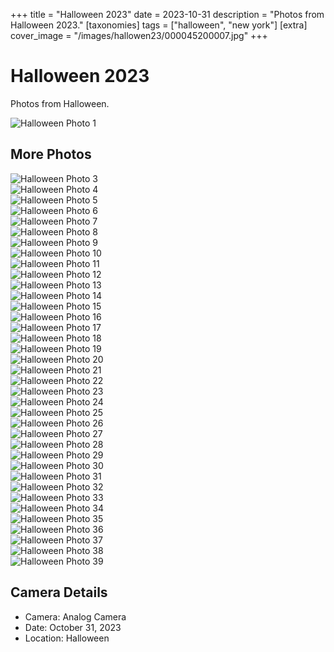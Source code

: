 +++
title = "Halloween 2023"
date = 2023-10-31
description = "Photos from Halloween 2023."
[taxonomies]
tags = ["halloween", "new york"]
[extra]
cover_image = "/images/hallowen23/000045200007.jpg"
+++

# Halloween 2023

Photos from Halloween.

![Halloween Photo 1](/images/hallowen23/000045200007.jpg)

## More Photos

![Halloween Photo 3](/images/hallowen23/000045200008.jpg)  
![Halloween Photo 4](/images/hallowen23/000045200011.jpg)  
![Halloween Photo 5](/images/hallowen23/000045200012.jpg)  
![Halloween Photo 6](/images/hallowen23/000045200013.jpg)  
![Halloween Photo 7](/images/hallowen23/000045200014.jpg)  
![Halloween Photo 8](/images/hallowen23/000045200016.jpg)  
![Halloween Photo 9](/images/hallowen23/000045200018.jpg)  
![Halloween Photo 10](/images/hallowen23/000045200019.jpg)  
![Halloween Photo 11](/images/hallowen23/000045200020.jpg)  
![Halloween Photo 12](/images/hallowen23/000045200021.jpg)  
![Halloween Photo 13](/images/hallowen23/000045200022.jpg)  
![Halloween Photo 14](/images/hallowen23/000045200024.jpg)  
![Halloween Photo 15](/images/hallowen23/000045200026.jpg)  
![Halloween Photo 16](/images/hallowen23/000045200027.jpg)  
![Halloween Photo 17](/images/hallowen23/000045200029.jpg)  
![Halloween Photo 18](/images/hallowen23/000045200031.jpg)  
![Halloween Photo 19](/images/hallowen23/000045200032.jpg)  
![Halloween Photo 20](/images/hallowen23/000045200033.jpg)  
![Halloween Photo 21](/images/hallowen23/000045200034.jpg)  
![Halloween Photo 22](/images/hallowen23/000045200035.jpg)  
![Halloween Photo 23](/images/hallowen23/000045200036.jpg)  
![Halloween Photo 24](/images/hallowen23/000045200037.jpg)  
![Halloween Photo 25](/images/hallowen23/000045200039.jpg)  
![Halloween Photo 26](/images/hallowen23/000045220002.jpg)  
![Halloween Photo 27](/images/hallowen23/000045220004.jpg)  
![Halloween Photo 28](/images/hallowen23/000045220005.jpg)  
![Halloween Photo 29](/images/hallowen23/000045220008.jpg)  
![Halloween Photo 30](/images/hallowen23/000045220016.jpg)  
![Halloween Photo 31](/images/hallowen23/000045220020.jpg)  
![Halloween Photo 32](/images/hallowen23/000045220021.jpg)  
![Halloween Photo 33](/images/hallowen23/000045220027.jpg)  
![Halloween Photo 34](/images/hallowen23/000045220028.jpg)  
![Halloween Photo 35](/images/hallowen23/000045220032.jpg)  
![Halloween Photo 36](/images/hallowen23/000045220034.jpg)  
![Halloween Photo 37](/images/hallowen23/000045220036.jpg)  
![Halloween Photo 38](/images/hallowen23/000045220037.jpg)  
![Halloween Photo 39](/images/hallowen23/000045220038.jpg)

## Camera Details

- Camera: Analog Camera
- Date: October 31, 2023
- Location: Halloween
